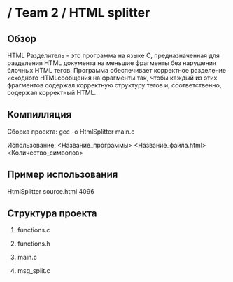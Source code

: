 # / Team 2 / HTML splitter

## Обзор

HTML Разделитель - это программа на языке C, предназначенная для разделения HTML документа на меньшие фрагменты без нарушения блочных HTML тегов. Программа обеспечивает корректное разделение исходного HTMLсообщения на фрагменты так, чтобы каждый из этих фрагментов содержал корректную структуру тегов и, соответственно, содержал корректный HTML.

## Компилляция

Сборка проекта:  gcc -o HtmlSplitter main.c

Использование: <Название_программы> <Название_файла.html> <Количество_символов>

## Пример использования

HtmlSplitter source.html 4096

## Структура проекта
1) functions.c
    
2) functions.h

3) main.c

4) msg_split.c








